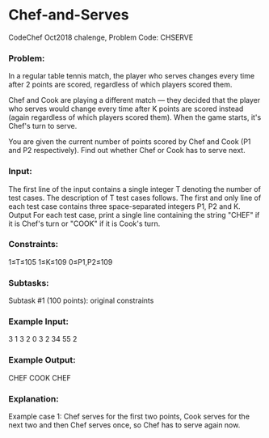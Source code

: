 # Chef-and-Serves
CodeChef Oct2018 chalenge, Problem Code: CHSERVE

### Problem:
In a regular table tennis match, the player who serves changes every time after 2 points are scored, regardless of which players scored them.

Chef and Cook are playing a different match — they decided that the player who serves would change every time after K points are scored instead (again regardless of which players scored them). When the game starts, it's Chef's turn to serve.

You are given the current number of points scored by Chef and Cook (P1 and P2 respectively). Find out whether Chef or Cook has to serve next.

### Input:
The first line of the input contains a single integer T denoting the number of test cases. The description of T test cases follows.
The first and only line of each test case contains three space-separated integers P1, P2 and K.
Output
For each test case, print a single line containing the string "CHEF" if it is Chef's turn or "COOK" if it is Cook's turn.

### Constraints:
1≤T≤105
1≤K≤109
0≤P1,P2≤109

### Subtasks:
Subtask #1 (100 points): original constraints

### Example Input:
3
1 3 2
0 3 2
34 55 2

### Example Output:
CHEF
COOK
CHEF

### Explanation:
Example case 1: Chef serves for the first two points, Cook serves for the next two and then Chef serves once, so Chef has to serve again now.
